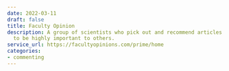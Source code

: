 ```yaml
---
date: 2022-03-11
draft: false
title: Faculty Opinion
description: A group of scientists who pick out and recommend articles they consider
  to be highly important to others.
service_url: https://facultyopinions.com/prime/home
categories:
- commenting
---
```



